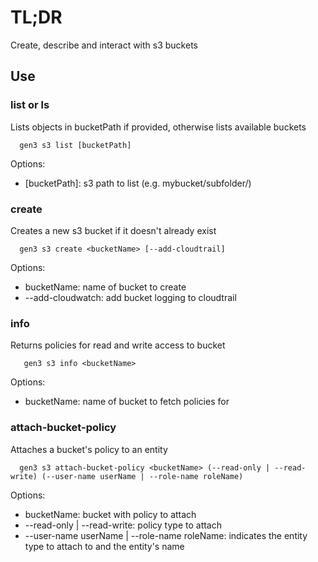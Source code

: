 # TL;DR

Create, describe and interact with s3 buckets

## Use

### list or ls
Lists objects in bucketPath if provided, otherwise lists available buckets
```
  gen3 s3 list [bucketPath]
```
Options:
  - [bucketPath]: s3 path to list (e.g. mybucket/subfolder/)

### create 
Creates a new s3 bucket if it doesn't already exist
```
  gen3 s3 create <bucketName> [--add-cloudtrail]
```
Options:
  - bucketName: name of bucket to create
  - --add-cloudwatch: add bucket logging to cloudtrail

### info
Returns policies for read and write access to bucket
```
   gen3 s3 info <bucketName>
```
Options:
  - bucketName: name of bucket to fetch policies for

### attach-bucket-policy
Attaches a bucket's policy to an entity
```
  gen3 s3 attach-bucket-policy <bucketName> (--read-only | --read-write) (--user-name userName | --role-name roleName)
```
Options:
  - bucketName: bucket with policy to attach
  - --read-only | --read-write: policy type to attach
  - --user-name userName | --role-name roleName: indicates the entity type to attach to and the entity's name
